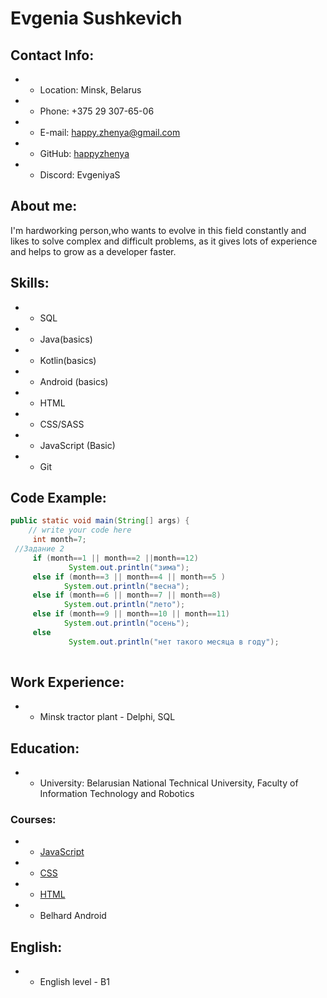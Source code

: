 # Evgenia Sushkevich 


## Contact Info:

- * Location: Minsk, Belarus
- * Phone: +375 29 307-65-06
- * E-mail: happy.zhenya@gmail.com
- * GitHub: [happyzhenya](https://github.com/happyzhenya)
- * Discord: EvgeniyaS

## About me:

I'm hardworking person,who wants to evolve in this field constantly and likes to solve complex and difficult problems, as it gives lots of experience and helps to grow as a developer faster. 

## Skills:


- * SQL
- * Java(basics)
- * Kotlin(basics) 
- * Android (basics)
- * HTML
- * CSS/SASS
- * JavaScript (Basic)
- * Git

## Code Example:

```java
public static void main(String[] args) {
	// write your code here
     int month=7;
 //Задание 2
     if (month==1 || month==2 ||month==12)
             System.out.println("зима");
     else if (month==3 || month==4 || month==5 )
            System.out.println("весна");
     else if (month==6 || month==7 || month==8)
            System.out.println("лето");
     else if (month==9 || month==10 || month==11)
            System.out.println("осень");
     else
             System.out.println("нет такого месяца в году");
 
```

## Work Experience:

- * Minsk tractor plant - Delphi, SQL

## Education:

- * University: Belarusian National Technical University, Faculty of Information Technology and Robotics 

### Courses:
- * [JavaScript](https://learn.javascript.ru/)
- * [CSS](https://ru.code-basics.com/languages/css)
- * [HTML](https://ru.code-basics.com/languages/html)
- * Belhard Android

        
## English:

- * English level - B1 
